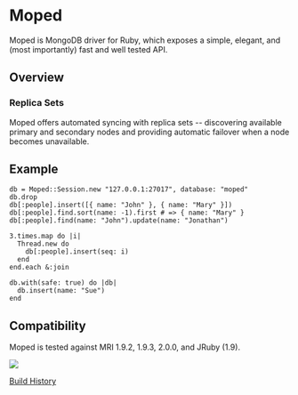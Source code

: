 # Moped

Moped is MongoDB driver for Ruby, which exposes a simple, elegant, and (most
importantly) fast and well tested API.

## Overview

### Replica Sets

Moped offers automated syncing with replica sets -- discovering available
primary and secondary nodes and providing automatic failover when a node
becomes unavailable.

## Example

    db = Moped::Session.new "127.0.0.1:27017", database: "moped"
    db.drop
    db[:people].insert([{ name: "John" }, { name: "Mary" }])
    db[:people].find.sort(name: -1).first # => { name: "Mary" }
    db[:people].find(name: "John").update(name: "Jonathan")

    3.times.map do |i|
      Thread.new do
        db[:people].insert(seq: i)
      end
    end.each &:join

    db.with(safe: true) do |db|
      db.insert(name: "Sue")
    end

## Compatibility

Moped is tested against MRI 1.9.2, 1.9.3, 2.0.0, and JRuby (1.9).

<img src="https://secure.travis-ci.org/mongoid/moped.png?branch=master&.png"/>

[Build History](http://travis-ci.org/mongoid/moped)
